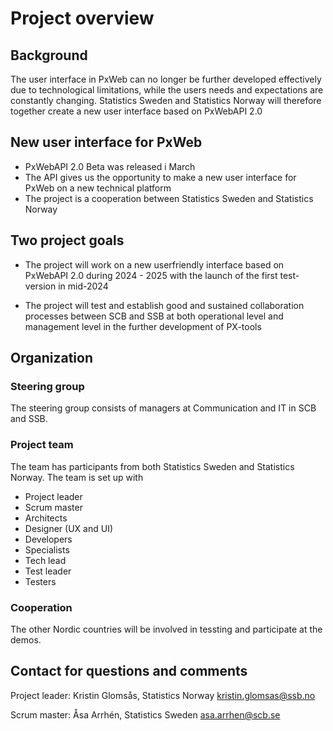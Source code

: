 # Project overview
## Background
The user interface in PxWeb can no longer be further developed effectively due to technological limitations, while the users needs and expectations are constantly changing. Statistics Sweden and Statistics Norway will therefore together create a new user interface based on PxWebAPI 2.0

## New user interface for PxWeb
- PxWebAPI 2.0 Beta was released i March 
- The API gives us the opportunity to make a new user interface for PxWeb on a new technical platform
- The project is a cooperation between Statistics Sweden and Statistics Norway

## Two project goals
- The project will work on a new userfriendly interface based on PxWebAPI 2.0 during 2024 - 2025 with the launch of the first test-version in mid-2024

- The project will test and establish good and sustained collaboration processes between SCB and SSB at both operational level and management level in the further development of PX-tools


## Organization 

### Steering group
The steering group consists of managers at Communication and IT in SCB and SSB. 

### Project team
The team has participants from both Statistics Sweden and Statistics Norway.
The team is set up with
- Project leader
- Scrum master
- Architects
- Designer (UX and UI)
- Developers
- Specialists
- Tech lead
- Test leader 
- Testers 
  
### Cooperation
The other Nordic countries will be involved in tessting and participate at the demos.

## Contact for questions and comments
Project leader: Kristin Glomsås, Statistics Norway [kristin.glomsas@ssb.no](mailto:kristin.glomsas@ssb.no)

Scrum master: Åsa Arrhén, Statistics Sweden [asa.arrhen@scb.se](mailto:asa.arrhen@scb.se)





